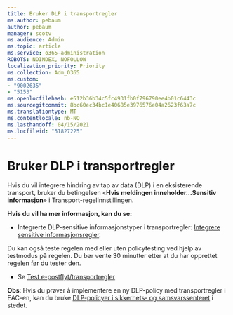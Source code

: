 ```yaml
---
title: Bruker DLP i transportregler
ms.author: pebaum
author: pebaum
manager: scotv
ms.audience: Admin
ms.topic: article
ms.service: o365-administration
ROBOTS: NOINDEX, NOFOLLOW
localization_priority: Priority
ms.collection: Adm_O365
ms.custom:
- "9002635"
- "5153"
ms.openlocfilehash: e512b36b34c5fc4931fb0f796790ee4b01c6443c
ms.sourcegitcommit: 8bc60ec34bc1e40685e3976576e04a2623f63a7c
ms.translationtype: MT
ms.contentlocale: nb-NO
ms.lasthandoff: 04/15/2021
ms.locfileid: "51827225"
---
```

# <a name="using-dlp-in-transport-rules"></a>Bruker DLP i transportregler

Hvis du vil integrere hindring av tap av data (DLP) i en eksisterende transport, bruker du betingelsen «**Hvis meldingen inneholder...Sensitiv informasjon**» i Transport-regelinnstillingen.

**Hvis du vil ha mer informasjon, kan du se:**

- Integrerte DLP-sensitive informasjonstyper i transportregler: [Integrere sensitive informasjonsregler](https://docs.microsoft.com/exchange/security-and-compliance/data-loss-prevention/integrate-sensitive-information-rules).

Du kan også teste regelen med eller uten policytesting ved hjelp av testmodus på regelen.  Du bør vente 30 minutter etter at du har opprettet regelen før du tester den.

- Se [Test e-postflyt/transportregler](https://docs.microsoft.com/exchange/security-and-compliance/mail-flow-rules/test-mail-flow-rules)

**Obs**: Hvis du prøver å implementere en ny DLP-policy med transportregler i EAC-en, kan du bruke [DLP-policyer i sikkerhets- og samsvarssenteret](https://docs.microsoft.com/microsoft-365/compliance/data-loss-prevention-policies?view=o365-worldwide) i stedet.
